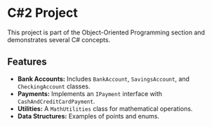 # C#2 Project

This project is part of the Object-Oriented Programming section and demonstrates several C# concepts.

## Features

- **Bank Accounts:** Includes `BankAccount`, `SavingsAccount`, and `CheckingAccount` classes.
- **Payments:** Implements an `IPayment` interface with `CashAndCreditCardPayment`.
- **Utilities:** A `MathUtilities` class for mathematical operations.
- **Data Structures:** Examples of points and enums.
